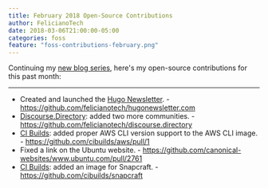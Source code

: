 ```yaml
---
title: February 2018 Open-Source Contributions
author: FelicianoTech
date: 2018-03-06T21:00:00-05:00
categories: foss
feature: "foss-contributions-february.png"
---
```


Continuing my [new blog series][1], here's my open-source contributions for this past month:

[1]: /blog/january-2017-foss-contributions/

---

- Created and launched the [Hugo Newsletter](https://HugoNewsletter.com). - <https://github.com/felicianotech/hugonewsletter.com>
- [Discourse.Directory][discourse-directory]: added two more communities. - <https://github.com/felicianotech/discourse.directory>
- [CI Builds][cibuilds]: added proper AWS CLI version support to the AWS CLI image. - <https://github.com/cibuilds/aws/pull/1>
- Fixed a link on the Ubuntu website. - <https://github.com/canonical-websites/www.ubuntu.com/pull/2761>
- [CI Builds][cibuilds]: added an image for Snapcraft. - <https://github.com/cibuilds/snapcraft>



[hugo]: https://gohugo.io/
[discourse-directory]: https://discourse.directory
[cibuilds]: https://github.com/cibuilds
